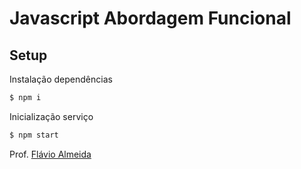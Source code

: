 # Javascript Abordagem Funcional

## Setup

Instalação dependências

```bash
$ npm i
```

Inicialização serviço

```bash
$ npm start
```

Prof. [Flávio Almeida](http://cangaceirojavascript.com.br/)
